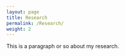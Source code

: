 ```yaml
---
layout: page
title: Research
permalink: /Research/
weight: 2
---
```


This is a paragraph or so about my research.
